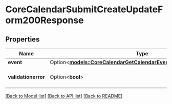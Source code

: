 # CoreCalendarSubmitCreateUpdateForm200Response

## Properties

Name | Type | Description | Notes
------------ | ------------- | ------------- | -------------
**event** | Option<[**models::CoreCalendarGetCalendarEventById200ResponseEvent**](core_calendar_get_calendar_event_by_id_200_response_event.md)> |  | [optional]
**validationerror** | Option<**bool**> | Invalid form data | [optional][default to false]

[[Back to Model list]](../README.md#documentation-for-models) [[Back to API list]](../README.md#documentation-for-api-endpoints) [[Back to README]](../README.md)


